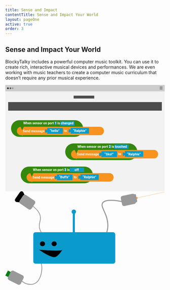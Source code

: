```yaml
---
title: Sense and Impact
contentTitle: Sense and Impact Your World
layout: pageOne
active: true
order: 3
---
```

<section id="impactYourWorld">
<h2 class="text-center"> Sense and Impact Your World </h2>
<div class="container">
  <div class="row">
    <div class="col-sm-offset-3 col-sm-6">
      <p class="text-center">BlockyTalky includes a powerful computer music toolkit. You can use it to create rich, interactive musical devices and performances. We are even working with music teachers to create a computer music curriculum that doesn’t require any prior musical experience.</p>
    </div>
  </div>
  <div class="row">
    <div class="col-sm-6 col-sm-offset-1">
      <svg xmlns="http://www.w3.org/2000/svg" viewBox="0 0 626.78 416.92"><defs><style>.\32 05ebc17-3711-4d82-aec2-485d2588716f{fill:#ccc;}.df272bb7-b012-4266-8c5d-1ed21b95b41f{fill:#f2f2f2;}.\35 35fdad4-22ae-4dee-a121-2553810944d1{fill:#282828;}.\36 503d69e-e78e-4e75-9e14-0c9c6a02dea6{fill:#9b9b9b;}.cdd57b4a-f9b5-40a7-875a-1f93498f3a80{fill:#5b5b5b;}.fd1a0b5b-7b5c-44ab-bbb6-5b7e5ece5e2f{fill:gray;}.\36 d6da60a-0cbf-4feb-a873-afa4adcc00c2{fill:#4d4d4d;}.b2dea884-9638-4394-ae82-faef394a9655{fill:#34880c;}.e3cccd23-e8d2-4046-ba40-1f1edf6c060e{fill:#f7931e;}.\30 46ce364-4b55-40f1-8c50-51179348f267{fill:#0a9bcc;}.\33 9c81a21-5c5a-4be7-af01-e1c86cf3ed07,.b0a5fec8-27a5-44f4-8a19-a609bd7e3162{font-size:12.94px;fill:#fff;font-family:Roboto-Bold, Roboto;font-weight:700;}.\32 675d2ee-4de2-4e2b-a6d5-c14b5e84ed45{letter-spacing:0.02em;}.f9b55e10-3cc2-4b08-8c34-1c37db73352b{letter-spacing:-0.04em;}.b0a5fec8-27a5-44f4-8a19-a609bd7e3162,.f9a81cd6-1c66-4003-9020-25c2dd55f0d4{letter-spacing:-0.01em;}.\36 d64efb0-af63-4acb-b5ce-cfd417b3d701{letter-spacing:0em;}.\37 c3b4b3a-7d0d-4dd2-9c54-eae8a7554353{letter-spacing:-0.01em;}</style></defs><title>senseAndImpactCode</title><g id="4d944be5-9928-4c47-a8ed-b21caa994e31" data-name="Layer 2"><g id="7e88c3ad-c858-4781-bc32-6c236b89afdd" data-name="expressYourselfCode"><rect class="205ebc17-3711-4d82-aec2-485d2588716f" width="626.78" height="416.92"/><rect class="df272bb7-b012-4266-8c5d-1ed21b95b41f" y="25.18" width="626.78" height="391.74"/><circle class="535fdad4-22ae-4dee-a121-2553810944d1" cx="10.31" cy="12.99" r="3.31"/><circle class="6503d69e-e78e-4e75-9e14-0c9c6a02dea6" cx="28.99" cy="12.99" r="3.31"/><circle class="cdd57b4a-f9b5-40a7-875a-1f93498f3a80" cx="20.03" cy="13.03" r="3.31"/><rect class="fd1a0b5b-7b5c-44ab-bbb6-5b7e5ece5e2f" x="607.2" y="6.13" width="11.19" height="2.8" rx="1.19" ry="1.19"/><rect class="fd1a0b5b-7b5c-44ab-bbb6-5b7e5ece5e2f" x="607.2" y="10.6" width="11.19" height="2.8" rx="1.19" ry="1.19"/><rect class="fd1a0b5b-7b5c-44ab-bbb6-5b7e5ece5e2f" x="607.2" y="15.07" width="11.19" height="2.8" rx="1.19" ry="1.19"/><rect class="6d6da60a-0cbf-4feb-a873-afa4adcc00c2" x="11.19" y="67.15" width="604.39" height="33.58"/><rect class="6d6da60a-0cbf-4feb-a873-afa4adcc00c2" x="268.62" y="41.97" width="81.15" height="11.19"/><path class="b2dea884-9638-4394-ae82-faef394a9655" d="M306.21,170.74a32.59,32.59,0,0,1-32.59,32.59H55.1a32.59,32.59,0,0,1-32.59-32.59h0A32.59,32.59,0,0,1,55.1,138.16H273.62a32.59,32.59,0,0,1,32.59,32.59Z"/><path class="e3cccd23-e8d2-4046-ba40-1f1edf6c060e" d="M388,180.33a16.61,16.61,0,0,1-16.61,16.61H62.13a16.61,16.61,0,0,1-16.61-16.61h0a16.61,16.61,0,0,1,16.61-16.61H371.38A16.61,16.61,0,0,1,388,180.33Z"/><polygon class="e3cccd23-e8d2-4046-ba40-1f1edf6c060e" points="66.29 200.21 63.52 194.39 69.07 194.39 66.29 200.21"/><polygon class="b2dea884-9638-4394-ae82-faef394a9655" points="66.29 177.63 58 159.88 74.58 159.88 66.29 177.63"/><rect class="046ce364-4b55-40f1-8c50-51179348f267" x="194.12" y="143.52" width="7.67" height="12.78"/><rect class="046ce364-4b55-40f1-8c50-51179348f267" x="215.66" y="142.36" width="56.23" height="16.61"/><text class="39c81a21-5c5a-4be7-af01-e1c86cf3ed07" transform="translate(70.59 154.45)">When sensor on po<tspan class="2675d2ee-4de2-4e2b-a6d5-c14b5e84ed45" x="111.18" y="0">r</tspan><tspan x="116.21" y="0">t 1 is changed</tspan></text><text class="39c81a21-5c5a-4be7-af01-e1c86cf3ed07" transform="translate(69.07 184.8)">Send message</text><rect class="046ce364-4b55-40f1-8c50-51179348f267" x="164.73" y="168.94" width="61.57" height="22.28"/><path class="046ce364-4b55-40f1-8c50-51179348f267" d="M164.86,184l-5,3.46a3.23,3.23,0,0,1-3.23-3.23v-7.12a3.23,3.23,0,0,1,3.23-3.23l5,2.8Z"/><text class="39c81a21-5c5a-4be7-af01-e1c86cf3ed07" transform="translate(174.5 184.13)">“hell<tspan class="f9b55e10-3cc2-4b08-8c34-1c37db73352b" x="26.34" y="0">o</tspan><tspan x="33.1" y="0">”</tspan></text><text class="b0a5fec8-27a5-44f4-8a19-a609bd7e3162" transform="translate(230.99 183.45)">t<tspan class="6d64efb0-af63-4acb-b5ce-cfd417b3d701" x="4.18" y="0">o</tspan></text><rect class="046ce364-4b55-40f1-8c50-51179348f267" x="257.07" y="168.32" width="72.1" height="22.28"/><path class="046ce364-4b55-40f1-8c50-51179348f267" d="M257.21,183.41l-5,3.46a3.23,3.23,0,0,1-3.23-3.23v-7.12a3.23,3.23,0,0,1,3.23-3.23l5,2.8Z"/><text class="39c81a21-5c5a-4be7-af01-e1c86cf3ed07" transform="translate(265.74 183.64)">“Ralphi<tspan class="7c3b4b3a-7d0d-4dd2-9c54-eae8a7554353" x="41.82" y="0">e</tspan><tspan x="48.72" y="0">”</tspan></text><path class="b2dea884-9638-4394-ae82-faef394a9655" d="M519.23,261.76a32.59,32.59,0,0,1-32.59,32.59H268.12a32.59,32.59,0,0,1-32.59-32.59h0a32.59,32.59,0,0,1,32.59-32.59H486.64a32.59,32.59,0,0,1,32.59,32.59Z"/><path class="e3cccd23-e8d2-4046-ba40-1f1edf6c060e" d="M601,271.35A16.61,16.61,0,0,1,584.4,288H275.14a16.61,16.61,0,0,1-16.61-16.61h0a16.61,16.61,0,0,1,16.61-16.61H584.4A16.61,16.61,0,0,1,601,271.35Z"/><polygon class="e3cccd23-e8d2-4046-ba40-1f1edf6c060e" points="279.31 291.23 276.54 285.4 282.08 285.4 279.31 291.23"/><polygon class="b2dea884-9638-4394-ae82-faef394a9655" points="279.31 268.65 271.02 250.9 287.6 250.9 279.31 268.65"/><rect class="046ce364-4b55-40f1-8c50-51179348f267" x="407.13" y="234.54" width="7.67" height="12.78"/><rect class="046ce364-4b55-40f1-8c50-51179348f267" x="428.68" y="233.38" width="56.23" height="16.61"/><text class="39c81a21-5c5a-4be7-af01-e1c86cf3ed07" transform="translate(283.4 245.86)">When sensor on po<tspan class="2675d2ee-4de2-4e2b-a6d5-c14b5e84ed45" x="111.18" y="0">r</tspan><tspan x="116.21" y="0">t 2 is </tspan><tspan class="f9a81cd6-1c66-4003-9020-25c2dd55f0d4" x="147.75" y="0">t</tspan><tspan x="151.93" y="0">ouched</tspan></text><text class="39c81a21-5c5a-4be7-af01-e1c86cf3ed07" transform="translate(282.08 275.82)">Send message</text><rect class="046ce364-4b55-40f1-8c50-51179348f267" x="377.74" y="259.96" width="61.57" height="22.28"/><path class="046ce364-4b55-40f1-8c50-51179348f267" d="M377.88,275l-5,3.46a3.23,3.23,0,0,1-3.23-3.23v-7.12a3.23,3.23,0,0,1,3.23-3.23l5,2.8Z"/><text class="39c81a21-5c5a-4be7-af01-e1c86cf3ed07" transform="translate(389.61 276.22)">“Sko!”</text><text class="b0a5fec8-27a5-44f4-8a19-a609bd7e3162" transform="translate(444 274.46)">t<tspan class="6d64efb0-af63-4acb-b5ce-cfd417b3d701" x="4.18" y="0">o</tspan></text><rect class="046ce364-4b55-40f1-8c50-51179348f267" x="470.09" y="259.34" width="72.1" height="22.28"/><path class="046ce364-4b55-40f1-8c50-51179348f267" d="M470.22,274.43l-5,3.46a3.23,3.23,0,0,1-3.23-3.23v-7.12a3.23,3.23,0,0,1,3.23-3.23l5,2.8Z"/><text class="39c81a21-5c5a-4be7-af01-e1c86cf3ed07" transform="translate(478.75 275.58)">“Ralphi<tspan class="7c3b4b3a-7d0d-4dd2-9c54-eae8a7554353" x="41.82" y="0">e</tspan><tspan x="48.72" y="0">”</tspan></text><path class="b2dea884-9638-4394-ae82-faef394a9655" d="M344.24,352.55a32.59,32.59,0,0,1-32.59,32.59H93.14a32.59,32.59,0,0,1-32.59-32.59h0A32.59,32.59,0,0,1,93.14,320H311.66a32.59,32.59,0,0,1,32.59,32.59Z"/><path class="e3cccd23-e8d2-4046-ba40-1f1edf6c060e" d="M426,362.14a16.61,16.61,0,0,1-16.61,16.61H100.16a16.61,16.61,0,0,1-16.61-16.61h0a16.61,16.61,0,0,1,16.61-16.61H409.42A16.61,16.61,0,0,1,426,362.14Z"/><polygon class="e3cccd23-e8d2-4046-ba40-1f1edf6c060e" points="104.33 382.02 101.55 376.19 107.1 376.19 104.33 382.02"/><polygon class="b2dea884-9638-4394-ae82-faef394a9655" points="104.33 359.44 96.04 341.69 112.62 341.69 104.33 359.44"/><rect class="046ce364-4b55-40f1-8c50-51179348f267" x="232.15" y="325.33" width="7.67" height="12.78"/><rect class="046ce364-4b55-40f1-8c50-51179348f267" x="253.69" y="324.17" width="56.23" height="16.61"/><text class="39c81a21-5c5a-4be7-af01-e1c86cf3ed07" transform="translate(108.58 336.5)">When sensor on po<tspan class="2675d2ee-4de2-4e2b-a6d5-c14b5e84ed45" x="111.18" y="0">r</tspan><tspan x="116.21" y="0" xml:space="preserve">t 3 is      off</tspan></text><text class="39c81a21-5c5a-4be7-af01-e1c86cf3ed07" transform="translate(107.1 366.61)">Send message</text><rect class="046ce364-4b55-40f1-8c50-51179348f267" x="202.76" y="350.75" width="61.57" height="22.28"/><path class="046ce364-4b55-40f1-8c50-51179348f267" d="M202.9,365.83l-5,3.46a3.23,3.23,0,0,1-3.23-3.23v-7.12a3.23,3.23,0,0,1,3.23-3.23l5,2.8Z"/><text class="39c81a21-5c5a-4be7-af01-e1c86cf3ed07" transform="translate(210.96 366.09)">“Buffs”</text><text class="b0a5fec8-27a5-44f4-8a19-a609bd7e3162" transform="translate(269.02 365.26)">t<tspan class="6d64efb0-af63-4acb-b5ce-cfd417b3d701" x="4.18" y="0">o</tspan></text><rect class="046ce364-4b55-40f1-8c50-51179348f267" x="295.11" y="350.13" width="72.1" height="22.28"/><path class="046ce364-4b55-40f1-8c50-51179348f267" d="M295.24,365.22l-5,3.46a3.23,3.23,0,0,1-3.23-3.23v-7.12a3.23,3.23,0,0,1,3.23-3.23l5,2.8Z"/><text class="39c81a21-5c5a-4be7-af01-e1c86cf3ed07" transform="translate(303.77 365.46)">“Ralphi<tspan class="7c3b4b3a-7d0d-4dd2-9c54-eae8a7554353" x="41.82" y="0">e</tspan><tspan x="48.72" y="0">”</tspan></text></g></g></svg>
    </div> <!-- col -->
    <div class="col-sm-5">
      <svg xmlns="http://www.w3.org/2000/svg" viewBox="0 0 911.47 532.93"><defs><style>.\33 f95efac-a547-4174-ae26-8331d95a8bf8{fill:#008012;}.\36 89078e4-6828-4184-b6f0-45c603107900{fill:#f7931e;}.\30 137e046-faac-4168-a39a-5b30e424dd57,.\33 97bff25-c5df-4b89-94b0-aee0754f313a,.\33 b807fde-4722-4927-ac87-37f0043e14ee,.\34 c2cdd91-de3f-4197-90ec-02bf256fb8d4,.b462502e-aaf5-4175-a178-8e9a7b2c9cca{fill:none;stroke-miterlimit:10;}.\33 97bff25-c5df-4b89-94b0-aee0754f313a,.\33 b807fde-4722-4927-ac87-37f0043e14ee,.b462502e-aaf5-4175-a178-8e9a7b2c9cca{stroke:#999;}.\33 97bff25-c5df-4b89-94b0-aee0754f313a{stroke-width:4.26px;}.\33 b807fde-4722-4927-ac87-37f0043e14ee{stroke-width:4.12px;}.b462502e-aaf5-4175-a178-8e9a7b2c9cca{stroke-width:5.92px;}.\37 46096d1-f1ff-4598-8279-02ad51e20fb7{fill:#999;}.\30 137e046-faac-4168-a39a-5b30e424dd57{stroke:#f7931e;}.\39 d0a8670-ea39-4a53-ab65-d5dc845ff0ac{fill:#0a9bcc;}.\34 c2cdd91-de3f-4197-90ec-02bf256fb8d4{stroke:#0a9bcc;stroke-width:12px;}</style></defs><title>senseAndImpactBT</title><g id="c9153fdb-03e3-4242-beb8-7db5adace3af" data-name="Layer 2"><g id="f68c6400-64a1-4dad-adb6-b32bd6d57452" data-name="senseWorldBT"><rect class="3f95efac-a547-4174-ae26-8331d95a8bf8" x="0.54" y="460.29" width="32.31" height="20.77" transform="translate(-408.09 267.26) rotate(-62.38)"/><ellipse class="689078e4-6828-4184-b6f0-45c603107900" cx="750.36" cy="38.65" rx="7.04" ry="4.56" transform="translate(7.35 150.34) rotate(-11.5)"/><path d="M65.43,61.34l24.53,2c7.1-11.42,14.35-22.51,25.72-30.71l-12.27-26A11.55,11.55,0,0,0,83.48,5L56.91,43.24A11.55,11.55,0,0,0,65.43,61.34Z"/><path class="397bff25-c5df-4b89-94b0-aee0754f313a" d="M205.18,410.85c8.29,23.13,3.15,67.73-15,95.19-22,33.32-70.82,32-103.11-.82"/><path class="3b807fde-4722-4927-ac87-37f0043e14ee" d="M225.71,256c-11.44-9.34-26.09-24.7-30.34-47.09-4.41-23.22,5.58-37.11,5.66-56.26.09-20.31-10.94-48.67-63.09-81.46"/><path class="b462502e-aaf5-4175-a178-8e9a7b2c9cca" d="M575.87,245.19c16.77-38.31,10.81-75,1.41-102.59-12.42-36.38-31.84-59.7-20.58-76.4C571.23,44.65,625.8,50.4,672,59.37"/><rect class="746096d1-f1ff-4598-8279-02ad51e20fb7" x="96.25" y="21.03" width="58.85" height="81.81" rx="12" ry="12" transform="translate(4.29 131.91) rotate(-56.2)"/><rect class="746096d1-f1ff-4598-8279-02ad51e20fb7" x="674.78" y="8.14" width="58.85" height="81.81" rx="12" ry="12" transform="translate(802.85 748.03) rotate(-102.02)"/><rect class="746096d1-f1ff-4598-8279-02ad51e20fb7" x="717.89" y="30.29" width="46.59" height="19.09" rx="5.61" ry="5.61" transform="translate(856.54 773.07) rotate(-102.02)"/><rect class="746096d1-f1ff-4598-8279-02ad51e20fb7" x="30.43" y="451.52" width="58.85" height="81.81" rx="12" ry="12" transform="translate(-407.4 325.88) rotate(-63.45)"/><line class="0137e046-faac-4168-a39a-5b30e424dd57" x1="755.79" y1="37.56" x2="911.37" y2="3.73"/><rect class="9d0a8670-ea39-4a53-ab65-d5dc845ff0ac" x="159.98" y="233.41" width="468.87" height="179" rx="12.49" ry="12.49"/><line class="4c2cdd91-de3f-4197-90ec-02bf256fb8d4" x1="391.77" y1="258.82" x2="391.77" y2="115.98"/><circle class="9d0a8670-ea39-4a53-ab65-d5dc845ff0ac" cx="391.77" cy="116.61" r="12.63"/><ellipse cx="212.45" cy="299.15" rx="14.93" ry="13.77"/><path d="M192.83,333.3s130.85,9.93,134.49,0S310.54,364.5,287.19,374,192.83,333.3,192.83,333.3Z"/><ellipse cx="279.15" cy="299.13" rx="14.93" ry="13.77"/><path class="9d0a8670-ea39-4a53-ab65-d5dc845ff0ac" d="M709.39,323.74"/></g></g></svg>
    </div> <!-- col -->
  </div> <!-- row -->
  <div class="row">
    <div class="text-center">
      <a href="#connectInventions"><i class="fa fa-chevron-circle-down fa-5x" aria-hidden="true"></i></a>
    </div> <!-- col -->
  </div> <!-- row -->
</div>
</section>
